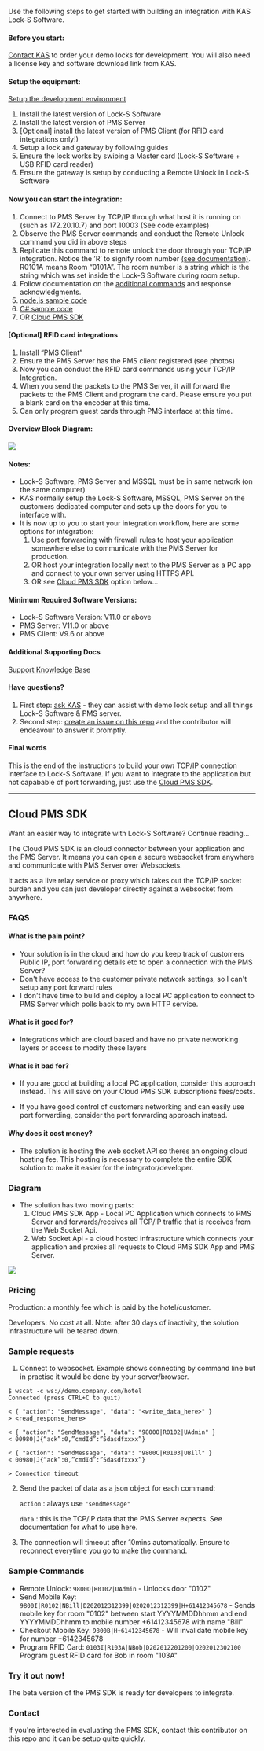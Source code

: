 Use the following steps to get started with building an integration with KAS Lock-S Software.

#### Before you start:

[Contact KAS](https://www.kas.com.au) to order your demo locks for development. You will also need a license key and software download link from KAS.


#### Setup the equipment:

[Setup the development environment](/INTEGRATION-PACK/Docs/Development-environment-setup.docx)

1. Install the latest version of Lock-S Software
2. Install the latest version of PMS Server
3. [Optional] install the latest version of PMS Client (for RFID card integrations only!)
4. Setup a lock and gateway by following guides
5. Ensure the lock works by swiping a Master card (Lock-S Software + USB RFID card reader)
6. Ensure the gateway is setup by conducting a Remote Unlock in Lock-S Software

#### Now you can start the integration:

1. Connect to PMS Server by TCP/IP through what host it is running on (such as 172.20.10.7) and port 10003 (See code examples)
2. Observe the PMS Server commands and conduct the Remote Unlock command you did in above steps
3. Replicate this command to remote unlock the door through your TCP/IP integration. Notice the ’R’ to signify room number [(see documentation)](/INTEGRATION-PACK/Docs). R0101A means Room “0101A”. The room number is a string which is the string which was set inside the Lock-S Software during room setup.
4. Follow documentation on the [additional commands](/INTEGRATION-PACK/Docs) and response acknowledgments.
5. [node.js sample code](/Nodejs)
6. [C# sample code](/ConsoleApp3)
7. OR [Cloud PMS SDK](#pms-sdk)

#### [Optional] RFID card integrations

1. Install “PMS Client”
2. Ensure the PMS Server has the PMS client registered (see photos)
3. Now you can conduct the RFID card commands using your TCP/IP Integration.
4. When you send the packets to the PMS Server, it will forward the packets to the PMS Client and program the card. Please ensure you put a blank card on the encoder at this time.
5. Can only program guest cards through PMS interface at this time.

#### Overview Block Diagram:

![](images/pms1.png)


#### Notes:
- Lock-S Software, PMS Server and MSSQL must be in same network (on the same computer)
- KAS normally setup the Lock-S Software, MSSQL, PMS Server on the customers dedicated computer and sets up the doors for you to interface with.
- It is now up to you to start your integration workflow, here are some options for integration:
  1. Use port forwarding with firewall rules to host your application somewhere else to communicate with the PMS Server for production.
  2. OR host your integration locally next to the PMS Server as a PC app and connect to your own server using HTTPS API. 
  3. OR see [Cloud PMS SDK](#pms-sdk) option below...

#### Minimum Required Software Versions:

- Lock-S Software Version:  V11.0 or above
- PMS Server:               V11.0 or above
- PMS Client:               V9.6 or above


#### Additional Supporting Docs

[Support Knowledge Base](support.kas.com.au)


#### Have questions?

1. First step: [ask KAS](kas.com.au) - they can assist with demo lock setup and all things Lock-S Software & PMS server.
2. Second step: [create an issue on this repo](https://github.com/joshuaheslin/kas-lock-s-integration-sdk/issues) and the contributor will endeavour to answer it promptly.


#### Final words

This is the end of the instructions to build your *own* TCP/IP connection interface to Lock-S Software. If you want to integrate to the application but not capabable of port forwarding, just use the [Cloud PMS SDK](#pms-sdk).

<hr>

## <a name="pms-sdk"></a> Cloud PMS SDK

Want an easier way to integrate with Lock-S Software? Continue reading...

The Cloud PMS SDK is an cloud connector between your application and the PMS Server. It means you can open a secure websocket from anywhere and communicate with PMS Server over Websockets. 

It acts as a live relay service or proxy which takes out the TCP/IP socket burden and you can just developer directly against a websocket from anywhere.


### FAQS

#### What is the pain point?

- Your solution is in the cloud and how do you keep track of customers Public IP, port forwarding details etc to open a connection with the PMS Server? 
- Don't have access to the customer private network settings, so I can't setup any port forward rules
- I don't have time to build and deploy a local PC application to connect to PMS Server which polls back to my own HTTP service. 

#### What is it good for?

- Integrations which are cloud based and have no private networking layers or access to modify these layers


#### What is it bad for?

- If you are good at building a local PC application, consider this approach instead. This will save on your Cloud PMS SDK subscriptions fees/costs.

- If you have good control of customers networking and can easily use port forwarding, consider the port forwarding approach instead.

#### Why does it cost money?

- The solution is hosting the web socket API so theres an ongoing cloud hosting fee. This hosting is necessary to complete the entire SDK solution to make it easier for the integrator/developer.

### Diagram

- The solution has two moving parts:
  1) Cloud PMS SDK App - Local PC Application which connects to PMS Server and forwards/receives all TCP/IP traffic that is receives from the Web Socket Api.
  2) Web Socket Api - a cloud hosted infrastructure which connects your application and proxies all requests to Cloud PMS SDK App and PMS Server.

![](images/pms2.png)

### Pricing

Production: a monthly fee which is paid by the hotel/customer.

Developers: No cost at all. Note: after 30 days of inactivity, the solution infrastructure will be teared down.


### Sample requests

1) Connect to websocket. Example shows connecting by command line but in practise it would be done by your server/browser.

```
$ wscat -c ws://demo.company.com/hotel
Connected (press CTRL+C to quit)

< { "action": "SendMessage", "data": "<write_data_here>" }
> <read_response_here>

< { "action": "SendMessage", "data": "9800O|R0102|UAdmin" }
< 00980|J{“ack”:0,”cmdId”:”5dasdfxxxx”}

< { "action": "SendMessage", "data": "9800C|R0103|UBill" }
< 00980|J{“ack”:0,”cmdId”:”5dasdfxxxx”}

> Connection timeout
```

2) Send the packet of data as a json object for each command:

      `action` : always use `"sendMessage"`

      `data` : this is the TCP/IP data that the PMS Server expects. See documentation for what to use here.

3) The connection will timeout after 10mins automatically. Ensure to reconnect everytime you go to make the command.

### Sample Commands

- Remote Unlock: `9800O|R0102|UAdmin` - Unlocks door "0102"
- Send Mobile Key: `9800I|R0102|NBill|D202012312399|O202012312399|H+61412345678` - Sends mobile key for room "0102" between start YYYYMMDDhhmm and end YYYYMMDDhhmm to mobile number +61412345678 with name "Bill"
- Checkout Mobile Key: `9800B|H+61412345678` - Will invalidate mobile key for number +6142345678
- Program RFID Card: `0103I|R103A|NBob|D202012201200|O202012302100` Program guest RFID card for Bob in room "103A"

### Try it out now!

The beta version of the PMS SDK is ready for developers to integrate.


### Contact

If you're interested in evaluating the PMS SDK, contact this contributor on this repo and it can be setup quite quickly.

